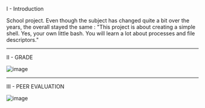 I - Introduction

School project. Even though the subject has changed quite a bit over the years, the overall stayed the same : 
"This project is about creating a simple shell.
Yes, your own little bash.
You will learn a lot about processes and file descriptors."

_____________________________________________________________________________________________________________

II - GRADE

![image](https://user-images.githubusercontent.com/56445879/188872169-9d1939eb-1bb7-409d-999c-f0027cf3c708.png)

_____________________________________________________________________________________________________________

III - PEER EVALUATION

![image](https://user-images.githubusercontent.com/56445879/188872655-72267bc6-7640-4eef-9ed8-ac32f04848ff.png)
